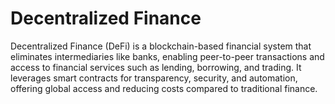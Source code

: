 # Decentralized Finance
Decentralized Finance (DeFi) is a blockchain-based financial system that eliminates intermediaries like banks, enabling peer-to-peer transactions and access to financial services such as lending, borrowing, and trading. 
It leverages smart contracts for transparency, security, and automation, offering global access and reducing costs compared to traditional finance.
